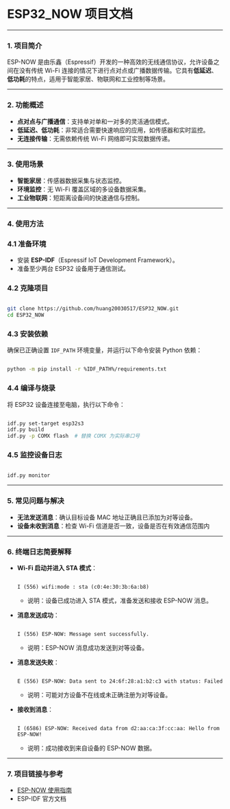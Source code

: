 # **ESP32_NOW 项目文档**

---

### **1. 项目简介**

ESP-NOW 是由乐鑫（Espressif）开发的一种高效的无线通信协议，允许设备之间在没有传统 Wi-Fi 连接的情况下进行点对点或广播数据传输。它具有**低延迟**、**低功耗**的特点，适用于智能家居、物联网和工业控制等场景。

---

### **2. 功能概述**

- **点对点与广播通信**：支持单对单和一对多的灵活通信模式。
- **低延迟、低功耗**：非常适合需要快速响应的应用，如传感器和实时监控。
- **无连接传输**：无需依赖传统 Wi-Fi 网络即可实现数据传递。

---

### **3. 使用场景**

- **智能家居**：传感器数据采集与状态监控。
- **环境监控**：无 Wi-Fi 覆盖区域的多设备数据采集。
- **工业物联网**：短距离设备间的快速通信与控制。

---

### **4. 使用方法**

### 4.1 **准备环境**

- 安装 **ESP-IDF**（Espressif IoT Development Framework）。
- 准备至少两台 ESP32 设备用于通信测试。

### 4.2 **克隆项目**

```bash

git clone https://github.com/huang20030517/ESP32_NOW.git
cd ESP32_NOW

```

### 4.3 **安装依赖**

确保已正确设置 `IDF_PATH` 环境变量，并运行以下命令安装 Python 依赖：

```bash

python -m pip install -r %IDF_PATH%/requirements.txt

```

### 4.4 **编译与烧录**

将 ESP32 设备连接至电脑，执行以下命令：

```bash

idf.py set-target esp32s3
idf.py build
idf.py -p COMX flash  # 替换 COMX 为实际串口号

```

### 4.5 **监控设备日志**

```bash

idf.py monitor

```

---

### **5. 常见问题与解决**

- **无法发送消息**：确认目标设备 MAC 地址正确且已添加为对等设备。
- **设备未收到消息**：检查 Wi-Fi 信道是否一致，设备是否在有效通信范围内

---

### **6. 终端日志简要解释**

- **Wi-Fi 启动并进入 STA 模式**：
    
    ```
    
    I (556) wifi:mode : sta (c0:4e:30:3b:6a:b8)
    
    ```
    
    - 说明：设备已成功进入 STA 模式，准备发送和接收 ESP-NOW 消息。
- **消息发送成功**：
    
    ```
    
    I (556) ESP-NOW: Message sent successfully.
    
    ```
    
    - 说明：ESP-NOW 消息成功发送到对等设备。
- **消息发送失败**：
    
    ```
    
    E (556) ESP-NOW: Data sent to 24:6f:28:a1:b2:c3 with status: Failed
    
    ```
    
    - 说明：可能对方设备不在线或未正确注册为对等设备。
- **接收到消息**：
    
    ```
    
    I (6586) ESP-NOW: Received data from d2:aa:ca:3f:cc:aa: Hello from ESP-NOW!
    
    ```
    
    - 说明：成功接收到来自设备的 ESP-NOW 数据。

---

### **7. 项目链接与参考**

- [ESP-NOW 使用指南](https://randomnerdtutorials.com/esp-now-esp32-arduino-ide/)
- ESP-IDF 官方文档
